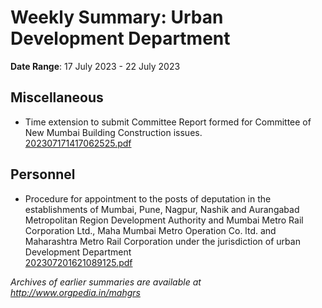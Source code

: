 # Weekly Summary: Urban Development Department

**Date Range**: 17 July 2023 - 22 July 2023


## Miscellaneous
- Time extension to submit Committee Report formed for Committee of New Mumbai Building Construction issues.\
  [202307171417062525.pdf](https://gr.maharashtra.gov.in/Site/Upload/Government%20Resolutions/English/202307171417062525.pdf)

## Personnel
- Procedure for appointment to the posts of deputation in the establishments of Mumbai, Pune, Nagpur, Nashik and Aurangabad Metropolitan Region Development Authority and Mumbai Metro Rail Corporation Ltd., Maha Mumbai Metro Operation Co. ltd. and Maharashtra Metro Rail Corporation under the jurisdiction of urban Development Department\
  [202307201621089125.pdf](https://gr.maharashtra.gov.in/Site/Upload/Government%20Resolutions/English/202307201621089125.pdf)


*Archives of earlier summaries are available at http://www.orgpedia.in/mahgrs*